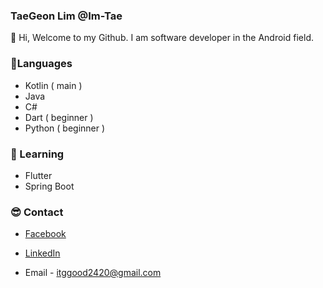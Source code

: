### TaeGeon Lim    @Im-Tae

👋 Hi, Welcome to my Github. I am software developer in the Android field.



### 📑Languages



- Kotlin ( main )
- Java
- C#
- Dart ( beginner )
- Python ( beginner )



### 📕 Learning



- Flutter
- Spring Boot



### 😎 Contact



- [Facebook](https://www.facebook.com/profile.php?id=100004293377816)

- [LinkedIn](https://www.linkedin.com/in/limtaegeon/)
- Email - itggood2420@gmail.com


